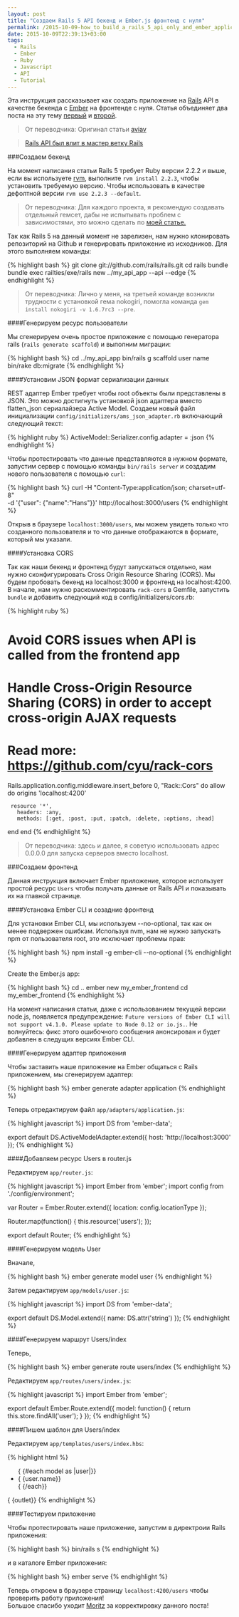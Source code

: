 ```yaml
---
layout: post
title: "Создаем Rails 5 API бекенд и Ember.js фронтенд c нуля"
permalink: /2015-10-09-how_to_build_a_rails_5_api_only_and_ember_application_from_scratch/
date: 2015-10-09T22:39:13+03:00
tags:
  - Rails
  - Ember
  - Ruby
  - Javascript
  - API
  - Tutorial
---
```


Эта инструкция рассказывает как создать приложение на <a href="http://rubyonrails.org/" target="_blank">Rails</a> API в качестве бекенда с <a href="http://emberjs.com/" target="_blank">Ember</a> на фронтенде c нуля. Cтатья объединяет два поста на эту тему <a href="http://wyeworks.com/blog/2015/6/30/how-to-build-a-rails-5-api-only-and-ember-application" target="_blank">первый</a> и <a href="https://devmynd.com/blog/2014-7-rails-ember-js-with-the-ember-cli-redux-part-1-the-api-and-cms-with-ruby-on-rails" target="_blank">второй</a>.

> От переводчика: Оригинал статьи <a href="http://aviav.github.io/blog/2015/09/21/how_to_build_a_rails_5_api_only_and_ember_application_from_scratch/" target="_blank">aviav</a>

> <a href="https://github.com/rails/rails/pull/19832" target="_blank">Rails API был влит в мастер ветку Rails</a>

###Создаем бекенд

На момент написания статьи Rails 5 требует Ruby версии 2.2.2 и выше, если вы используете <a href="https://rvm.io/" target="_blank">rvm</a>, выполните `rvm install 2.2.3`, чтобы установить требуемую версию. Чтобы использовать в качестве дефолтной версии `rvm use 2.2.3 --default`.

> От переводчика: Для каждого проекта, я рекомендую создавать отдельный гемсет, дабы не испытывать проблем с зависимостями, это можно сделать по <a href="http://doam.ru/sozdaniye-novogo-prilozheniya-na-rails/" target="_blank">моей статье.</a>

Так как Rails 5 на данный момент не зарелизен, нам нужно клонировать репозиторий на Github и генерировать приложение из исходников. Для этого выполняем команды:

{% highlight bash %}
git clone git://github.com/rails/rails.git
cd rails
bundle
bundle exec railties/exe/rails new ../my_api_app --api --edge
{% endhighlight %}

> От переводчика: Лично у меня, на третьей команде возникли трудности с установкой гема nokogiri, помогла команда `gem install nokogiri -v 1.6.7rc3 --pre`.

####Генерируем ресурс пользователи

Мы сгенерируем очень простое приложение с помощью генератора rails (`rails generate scaffold`) и выполним миграции:

{% highlight bash %}
cd ../my_api_app
bin/rails g scaffold user name
bin/rake db:migrate
{% endhighlight %}

####Установим JSON формат сериализации данных

REST адаптер Ember требует чтобы root объекты были представлены в JSON. Это можно достигнуть установкой json адаптера вместо flatten_json сериалайзера Active Model.
Создаем новый файл инициализации `config/initializers/ams_json_adapter.rb` включающий следующий текст:

{% highlight ruby %}
ActiveModel::Serializer.config.adapter = :json
{% endhighlight %}

Чтобы протестировать что данные представляются в нужном формате, запустим сервер с помощью команды `bin/rails server` и создадим нового пользователя с помощью `curl`:

{% highlight bash %}
curl -H "Content-Type:application/json; charset=utf-8" \
-d '{"user": {"name":"Hans"}}' http://localhost:3000/users
{% endhighlight %}

Открыв в браузере `localhost:3000/users`, мы можем увидеть только что созданного пользователя и то что данные отображаются в формате, который мы указали.

####Установка CORS

Так как наши бекенд и фронтенд будут запускаться отдельно, нам нужно сконфигурировать Cross Origin Resource Sharing (CORS). Мы будем пробовать бекенд на localhost:3000 и фронтенд на localhost:4200. В начале, нам нужно раскомментировать `rack-cors` в Gemfile, запустить `bundle` и добавить следующий код в config/initializers/cors.rb:

{% highlight ruby %}
# Avoid CORS issues when API is called from the frontend app
# Handle Cross-Origin Resource Sharing (CORS) in order to accept cross-origin AJAX requests

# Read more: https://github.com/cyu/rack-cors

 Rails.application.config.middleware.insert_before 0, "Rack::Cors" do
   allow do
     origins 'localhost:4200'

     resource '*',
       headers: :any,
       methods: [:get, :post, :put, :patch, :delete, :options, :head]
   end
 end
{% endhighlight %}

> От переводчика: здесь и далее, я советую использовать адрес 0.0.0.0 для запуска серверов вместо localhost.

###Создаем фронтенд

Данная инструкция включает Ember приложение, которое использует простой ресурс `Users` чтобы получать данные от Rails API и показывать их на главной странице.

####Установка Ember CLI и созадние фронтенд

Для установки Ember CLI, мы используем --no-optional, так как он менее подвержен ошибкам. Используя nvm, нам не нужно запускать npm от пользователя root, это исключает проблемы прав:

{% highlight bash %}
npm install -g ember-cli --no-optional
{% endhighlight %}

Create the Ember.js app:

{% highlight bash %}
cd ..
ember new my_ember_frontend
cd my_ember_frontend
{% endhighlight %}

На момент написания статьи, даже с использованием текущей версии node.js, появляется предупреждение: `Future versions of Ember CLI will not support v4.1.0. Please update to Node 0.12 or io.js.`. Не волнуйтесь: фикс этого ошибочного сообщения анонсирован и будет добавлен в следущих версиях Ember CLI.

####Генерируем адаптер приложения

Чтобы заставить наше приложение на Ember общаться с Rails приложением, мы сгенерируем адаптер:

{% highlight bash %}
ember generate adapter application
{% endhighlight %}

Теперь отредактируем файл `app/adapters/application.js`:

{% highlight javascript %}
import DS from 'ember-data';

export default DS.ActiveModelAdapter.extend({
  host: 'http://localhost:3000'
});
{% endhighlight %}

####Добавляем ресурс Users в router.js

Редактируем `app/router.js`:

{% highlight javascript %}
import Ember from 'ember';
import config from './config/environment';

var Router = Ember.Router.extend({
  location: config.locationType
});

Router.map(function() {
  this.resource('users');
});

export default Router;
{% endhighlight %}

####Генерируем модель User

Вначале,

{% highlight bash %}
ember generate model user
{% endhighlight %}

Затем редактируем `app/models/user.js`:

{% highlight javascript %}
import DS from 'ember-data';

export default DS.Model.extend({
    name: DS.attr('string')
});
{% endhighlight %}

####Генерируем маршрут Users/index

Теперь,

{% highlight bash %}
ember generate route users/index
{% endhighlight %}

Редактируем `app/routes/users/index.js`:

{% highlight javascript %}
import Ember from 'ember';

export default Ember.Route.extend({
    model: function() {
        return this.store.findAll('user');
    }
});
{% endhighlight %}

####Пишем шаблон для Users/index

Редактируем `app/templates/users/index.hbs`:

{% highlight html %}
<ul>
    { {#each model as |user|}}
    <li> { {user.name}} </li>
    { {/each}}
</ul>
{ {outlet}}
{% endhighlight %}

####Тестируем приложение

Чтобы протестировать наше приложение, запустим в директроии Rails приложения:

{% highlight bash %}
bin/rails s
{% endhighlight %}

и в каталоге Ember приложения:

{% highlight bash %}
ember serve
{% endhighlight %}

Теперь откроем в браузере страницу `localhost:4200/users` чтобы проверить работу приложения!
<br>
Большое спасибо уходит <a href="http://moritz-breit.de/" target="_blank">Moritz</a> за корректировку данного поста!

